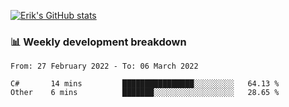 [![Erik's GitHub stats](https://github-readme-stats.vercel.app/api?username=erik-petrov&theme=nightowl&show_icons=true)](https://github.com/anuraghazra/github-readme-stats)

### 📊 Weekly development breakdown
<!--START_SECTION:waka-->

```text
From: 27 February 2022 - To: 06 March 2022

C#       14 mins         ████████████████░░░░░░░░░   64.13 %
Other    6 mins          ███████░░░░░░░░░░░░░░░░░░   28.65 %
```

<!--END_SECTION:waka-->

